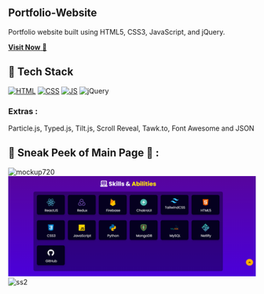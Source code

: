 ## Portfolio-Website
Portfolio website built using HTML5, CSS3, JavaScript, and jQuery.

<a href="" target="_blank">**Visit Now** 🚀</a>


## 📌 Tech Stack
<!-- ## 📌 Tech Stack -->
[![HTML](https://img.shields.io/badge/html5%20-%23E34F26.svg?&style=for-the-badge&logo=html5&logoColor=white)](&nbsp;)
[![CSS](https://img.shields.io/badge/css3%20-%231572B6.svg?&style=for-the-badge&logo=css3&logoColor=white)](&nbsp;)
[![JS](https://img.shields.io/badge/javascript%20-%23323330.svg?&style=for-the-badge&logo=javascript&logoColor=%23F7DF1E)](&nbsp;)
<img alt="jQuery" src="https://img.shields.io/badge/jquery-%230769AD.svg?style=for-the-badge&logo=jquery&logoColor=white"/>


### Extras : 
Particle.js, Typed.js, Tilt.js, Scroll Reveal, Tawk.to, Font Awesome and JSON

## 📌 Sneak Peek of Main Page 🙈 :
![mockup720]()
![ss](assets/images/projects/Screenshot%202025-01-16%20012903.png)
![ss2]()





